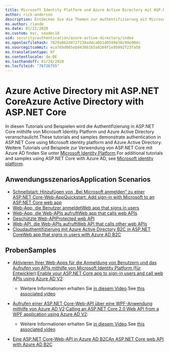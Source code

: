 ```yaml
---
title: Microsoft Identity Platform und Azure Active Directory mit ASP.NET Core
author: rick-anderson
description: Entdecken Sie die Themen zur Authentifizierung mit Microsoft Identity Platform, Azure Active Directory für Web-Apps und APIs in ASP.NET Core.
ms.author: riande
ms.date: 01/21/2020
ms.custom: mvc, seodec18
uid: security/authentication/azure-active-directory/index
ms.openlocfilehash: 7829a062d4727238addca051d0599438c99e90dc
ms.sourcegitcommit: eca76bd065eb94386165a0269f1e95092f23fa58
ms.translationtype: HT
ms.contentlocale: de-DE
ms.lasthandoff: 01/24/2020
ms.locfileid: "76726755"
---
```

# <a name="azure-active-directory-with-aspnet-core"></a><span data-ttu-id="8e2c9-103">Azure Active Directory mit ASP.NET Core</span><span class="sxs-lookup"><span data-stu-id="8e2c9-103">Azure Active Directory with ASP.NET Core</span></span>

<span data-ttu-id="8e2c9-104">In diesen Tutorials und Beispielen wird die Authentifizierung in ASP.NET Core mithilfe von Microsoft Identity Platform und Azure Active Directory veranschaulicht.</span><span class="sxs-lookup"><span data-stu-id="8e2c9-104">These tutorials and samples demonstrate authentication in ASP.NET Core using Microsoft identity platform and Azure Active Directory.</span></span> <span data-ttu-id="8e2c9-105">Weitere Tutorials und Beispiele zur Verwendung von ASP.NET Core mit Azure AD finden Sie unter [Microsoft Identity Platform](/azure/active-directory/develop/).</span><span class="sxs-lookup"><span data-stu-id="8e2c9-105">For additional tutorials and samples using ASP.NET Core with Azure AD, see [Microsoft identity platform](/azure/active-directory/develop/).</span></span>

## <a name="application-scenarios"></a><span data-ttu-id="8e2c9-106">Anwendungsszenarios</span><span class="sxs-lookup"><span data-stu-id="8e2c9-106">Application Scenarios</span></span>

* [<span data-ttu-id="8e2c9-107">Schnellstart: Hinzufügen von „Bei Microsoft anmelden“ zu einer ASP.NET Core-Web-App</span><span class="sxs-lookup"><span data-stu-id="8e2c9-107">Quickstart: Add sign-in with Microsoft to an ASP.NET Core web app</span></span>](/azure/active-directory/develop/quickstart-v2-aspnet-core-webapp)
* [<span data-ttu-id="8e2c9-108">Web-App, die Benutzer anmeldet</span><span class="sxs-lookup"><span data-stu-id="8e2c9-108">Web app that signs in users</span></span>](/azure/active-directory/develop/scenario-web-app-sign-user-overview?tabs=aspnetcore)
* [<span data-ttu-id="8e2c9-109">Web-App, die Web-APIs aufruft</span><span class="sxs-lookup"><span data-stu-id="8e2c9-109">Web app that calls web APIs</span></span>](/azure/active-directory/develop/scenario-web-app-call-api-overview)
* [<span data-ttu-id="8e2c9-110">Geschützte Web-API</span><span class="sxs-lookup"><span data-stu-id="8e2c9-110">Protected web API</span></span>](/azure/active-directory/develop/scenario-protected-web-api-overview)
* [<span data-ttu-id="8e2c9-111">Web-API, die Web-APIs aufruft</span><span class="sxs-lookup"><span data-stu-id="8e2c9-111">Web API that calls other web APIs</span></span>](/azure/active-directory/develop/scenario-web-api-call-api-overview)
* [<span data-ttu-id="8e2c9-112">Cloudauthentifizierung mit Azure Active Directory B2C in ASP.NET Core</span><span class="sxs-lookup"><span data-stu-id="8e2c9-112">Web app that signs in users with Azure AD B2C</span></span>](xref:security/authentication/azure-ad-b2c)

## <a name="samples"></a><span data-ttu-id="8e2c9-113">Proben</span><span class="sxs-lookup"><span data-stu-id="8e2c9-113">Samples</span></span>

* <span data-ttu-id="8e2c9-114">[Aktivieren Ihrer Web-Apps für die Anmeldung von Benutzern und das Aufrufen von APIs mithilfe von Microsoft Identity Platform (für Entwickler)](/samples/azure-samples/active-directory-aspnetcore-webapp-openidconnect-v2/enable-webapp-signin/):</span><span class="sxs-lookup"><span data-stu-id="8e2c9-114">[Enable your ASP.NET Core app to sign-in users and call web APIs using Azure AD V2](/samples/azure-samples/active-directory-aspnetcore-webapp-openidconnect-v2/enable-webapp-signin/):</span></span> 
  * <span data-ttu-id="8e2c9-115">Weitere Informationen erhalten Sie [in diesem Video](https://channel9.msdn.com/Events/Build/2018/THR5001).</span><span class="sxs-lookup"><span data-stu-id="8e2c9-115">See [this associated video](https://channel9.msdn.com/Events/Build/2018/THR5001)</span></span>

* <span data-ttu-id="8e2c9-116">[Aufrufen einer ASP.NET Core-Web-API über eine WPF-Anwendung mithilfe von Azure AD V2](/samples/azure-samples/active-directory-dotnet-native-aspnetcore-v2/calling-an-aspnet-core-web-api-from-a-wpf-application-using-azure-ad-v2/):</span><span class="sxs-lookup"><span data-stu-id="8e2c9-116">[Calling an ASP.NET Core 2.0 Web API from a WPF application using Azure AD V2](/samples/azure-samples/active-directory-dotnet-native-aspnetcore-v2/calling-an-aspnet-core-web-api-from-a-wpf-application-using-azure-ad-v2/):</span></span> 
  * <span data-ttu-id="8e2c9-117">Weitere Informationen erhalten Sie [in diesem Video](https://channel9.msdn.com/Events/Build/2018/THR5000).</span><span class="sxs-lookup"><span data-stu-id="8e2c9-117">See [this associated video](https://channel9.msdn.com/Events/Build/2018/THR5000)</span></span>

* [<span data-ttu-id="8e2c9-118">Eine ASP.NET Core-Web-API in Azure AD B2C</span><span class="sxs-lookup"><span data-stu-id="8e2c9-118">An ASP.NET Core web API with Azure AD B2C</span></span>](https://azure.microsoft.com/resources/samples/active-directory-b2c-dotnetcore-webapi/)
